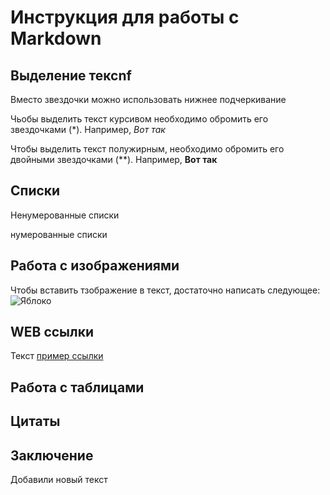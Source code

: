 # Инструкция для работы с Markdown

## Выделение тексnf

Вместо звездочки можно использовать нижнее подчеркивание

Чьобы выделить текст курсивом необходимо обромить его звездочками (*). Например, *Вот так*

Чтобы выделить текст полужирным, необходимо обромить его двойными звездочками (**). Например, **Вот так**

## Списки

Ненумерованные списки

нумерованные списки  

## Работа с изображениями

Чтобы вставить тзображение в текст, достаточно написать следующее:
![Яблоко](apple.png)

## WEB cсылки

Текст [пример ссылки](http.example.com "Всплывающая подсказка")

## Работа с таблицами

## Цитаты

## Заключение

Добавили новый текст